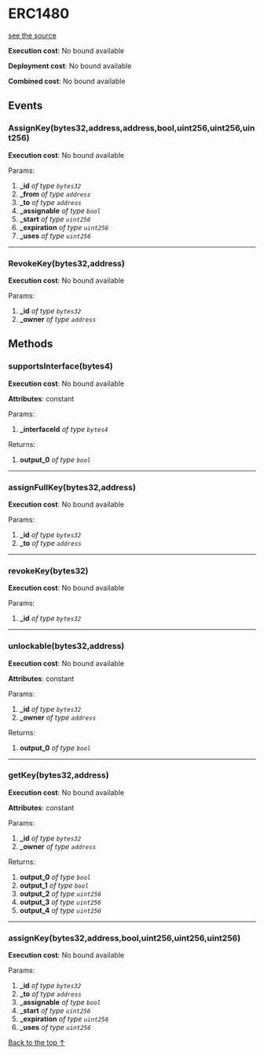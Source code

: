 # ERC1480
[see the source](git+https://github.com/daostack/access_control/tree/master/contracts/ERC1480.sol)


**Execution cost**: No bound available

**Deployment cost**: No bound available

**Combined cost**: No bound available


## Events
### AssignKey(bytes32,address,address,bool,uint256,uint256,uint256)


**Execution cost**: No bound available


Params:

1. **_id** *of type `bytes32`*
2. **_from** *of type `address`*
3. **_to** *of type `address`*
4. **_assignable** *of type `bool`*
5. **_start** *of type `uint256`*
6. **_expiration** *of type `uint256`*
7. **_uses** *of type `uint256`*

--- 
### RevokeKey(bytes32,address)


**Execution cost**: No bound available


Params:

1. **_id** *of type `bytes32`*
2. **_owner** *of type `address`*


## Methods
### supportsInterface(bytes4)


**Execution cost**: No bound available

**Attributes**: constant


Params:

1. **_interfaceId** *of type `bytes4`*

Returns:


1. **output_0** *of type `bool`*

--- 
### assignFullKey(bytes32,address)


**Execution cost**: No bound available


Params:

1. **_id** *of type `bytes32`*
2. **_to** *of type `address`*


--- 
### revokeKey(bytes32)


**Execution cost**: No bound available


Params:

1. **_id** *of type `bytes32`*


--- 
### unlockable(bytes32,address)


**Execution cost**: No bound available

**Attributes**: constant


Params:

1. **_id** *of type `bytes32`*
2. **_owner** *of type `address`*

Returns:


1. **output_0** *of type `bool`*

--- 
### getKey(bytes32,address)


**Execution cost**: No bound available

**Attributes**: constant


Params:

1. **_id** *of type `bytes32`*
2. **_owner** *of type `address`*

Returns:


1. **output_0** *of type `bool`*
2. **output_1** *of type `bool`*
3. **output_2** *of type `uint256`*
4. **output_3** *of type `uint256`*
5. **output_4** *of type `uint256`*

--- 
### assignKey(bytes32,address,bool,uint256,uint256,uint256)


**Execution cost**: No bound available


Params:

1. **_id** *of type `bytes32`*
2. **_to** *of type `address`*
3. **_assignable** *of type `bool`*
4. **_start** *of type `uint256`*
5. **_expiration** *of type `uint256`*
6. **_uses** *of type `uint256`*


[Back to the top ↑](#erc1480)
